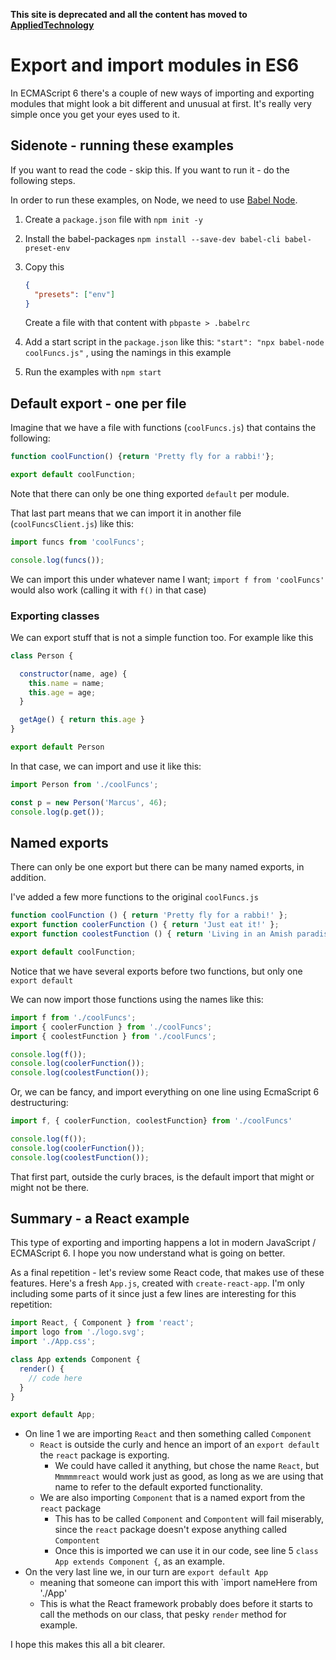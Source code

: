 **This site is deprecated and all the content has moved to [AppliedTechnology](https://appliedtechnology.github.io/protips/)**

# Export and import modules in ES6

In ECMAScript 6 there's a couple of new ways of importing and exporting modules that might look a bit different and unusual at first. It's really very simple once you get your eyes used to it.

## Sidenote - running these examples

If you want to read the code - skip this. If you want to run it - do the following steps.

In order to run these examples, on Node, we need to use [Babel Node](https://github.com/babel/example-node-server).

1. Create a `package.json` file with `npm init -y`

2. Install the babel-packages `npm install --save-dev babel-cli babel-preset-env`

3. Copy this

   ```json
   {
     "presets": ["env"]
   }
   ```

   Create a file with that content with `pbpaste > .babelrc`

4. Add a start script in the `package.json` like this: `"start": "npx babel-node coolFuncs.js"` , using the namings in this example

5. Run the examples with `npm start`

## Default export - one per file

Imagine that we have a file with functions (`coolFuncs.js`) that contains the following:

```javascript
function coolFunction() {return 'Pretty fly for a rabbi!'};

export default coolFunction;
```

Note that there can only be one thing exported `default` per module.

That last part means that we can import it in another file (`coolFuncsClient.js`) like this:

```javascript
import funcs from 'coolFuncs';

console.log(funcs());
```

We can import this under whatever name I want;  `import f from 'coolFuncs'` would also work (calling it with `f()` in that case)

### Exporting classes

We can export stuff that is not a simple function too. For example like this

```javascript
class Person {

  constructor(name, age) {
    this.name = name;
    this.age = age;
  }

  getAge() { return this.age }
}

export default Person
```

In that case, we can import and use it like this:

```javascript
import Person from './coolFuncs';

const p = new Person('Marcus', 46);
console.log(p.get());
```

## Named exports

There can only be one export but there can be many named exports, in addition.

I've added a few more functions to the original `coolFuncs.js`

```javascript
function coolFunction () { return 'Pretty fly for a rabbi!' };
export function coolerFunction () { return 'Just eat it!' };
export function coolestFunction () { return 'Living in an Amish paradise' };

export default coolFunction;
```

Notice that we have several exports before two functions, but only one `export default`

We can now import those functions using the names like this:

```javascript
import f from './coolFuncs';
import { coolerFunction } from './coolFuncs';
import { coolestFunction } from './coolFuncs';

console.log(f());
console.log(coolerFunction());
console.log(coolestFunction());
```

Or, we can be fancy, and import everything on one line using EcmaScript 6 destructuring:

```javascript
import f, { coolerFunction, coolestFunction} from './coolFuncs'

console.log(f());
console.log(coolerFunction());
console.log(coolestFunction());
```

That first part, outside the curly braces, is the default import that might or might not be there.

## Summary - a React example

This type of exporting and importing happens a lot in modern JavaScript / ECMAScript 6. I hope you now understand what is going on better.

As a final repetition - let's review some React code, that makes use of these features. Here's a fresh  `App.js`, created with `create-react-app`. I'm only including some parts of it since just a few lines are interesting for this repetition:

```javascript
import React, { Component } from 'react';
import logo from './logo.svg';
import './App.css';

class App extends Component {
  render() {
    // code here
  }
}

export default App;
```

* On line 1 we are importing `React` and then something called `Component`
  * `React` is outside the curly and hence an import of an `export default` the `react` package is exporting.
    * We could have called it anything, but chose the name `React`, but `Mmmmmreact` would work just as good, as long as we are using that name to refer to the default exported functionality.
  * We are also importing `Component` that is a named export from the `react` package
    * This has to be called `Component` and `Compontent` will fail miserably, since the `react` package doesn't expose anything called `Compontent`
    * Once this is imported we can use it in our code, see line 5 `class App extends Component {`, as an example.
* On the very last line we, in our turn are `export default App`
  * meaning that someone can import this with `import nameHere from './App'
  * This is what the React framework probably does before it starts to call the methods on our class, that pesky `render` method for example.

I hope this makes this all a bit clearer.
